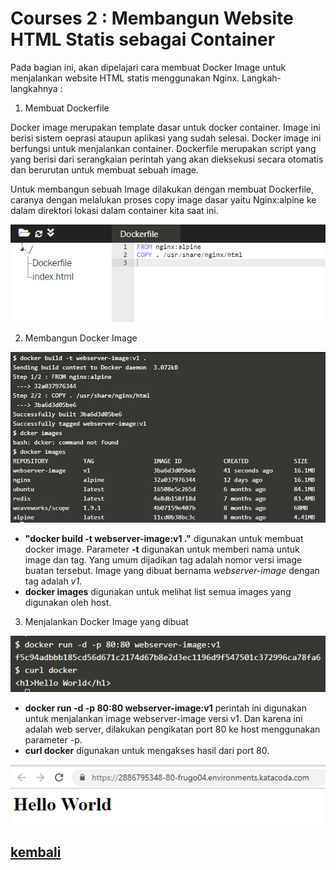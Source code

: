 # Courses 2 : Membangun Website HTML Statis sebagai Container

Pada bagian ini, akan dipelajari cara membuat Docker Image untuk menjalankan website HTML statis menggunakan Nginx. Langkah-langkahnya :

1. Membuat Dockerfile

Docker image merupakan template dasar untuk docker container. Image ini berisi sistem oeprasi ataupun aplikasi yang sudah selesai. Docker image ini berfungsi untuk menjalankan container.
Dockerfile merupakan script yang yang berisi dari serangkaian perintah yang akan dieksekusi secara otomatis dan berurutan untuk membuat sebuah image.

Untuk membangun sebuah Image dilakukan dengan membuat Dockerfile, caranya dengan melalukan proses copy image dasar yaitu Nginx:alpine ke dalam direktori lokasi dalam container kita saat ini.

![Copy Dockerfile](img/2-1.png)

2. Membangun Docker Image

![Build Docker Image](img/2-2.png)

- **"docker build -t webserver-image:v1 ."** digunakan untuk membuat docker image. Parameter **-t** digunakan untuk memberi nama untuk image dan tag. Yang umum dijadikan tag adalah nomor versi image buatan tersebut.
Image yang dibuat bernama *webserver-image* dengan tag adalah *v1*.
- **docker images** digunakan untuk melihat list semua images yang digunakan oleh host.

3. Menjalankan Docker Image yang dibuat

![Run](img/2-3.png)

- **docker run -d -p 80:80 webserver-image:v1** perintah ini digunakan untuk menjalankan image webserver-image versi v1. Dan karena ini adalah web server, dilakukan pengikatan port 80 ke host menggunakan parameter -p.
- **curl docker** digunakan untuk mengakses hasil dari port 80.

![Result port 80](img/2-4.png)


## [kembali](README.md "Kembali ke awal")